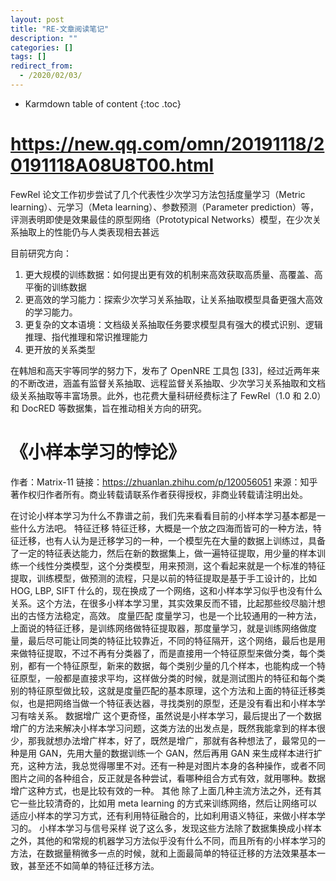 ```yaml
---
layout: post
title: "RE-文章阅读笔记"
description: ""
categories: []
tags: []
redirect_from:
  - /2020/02/03/
---
```


* Karmdown table of content
{:toc .toc}

# https://new.qq.com/omn/20191118/20191118A08U8T00.html

FewRel 论文工作初步尝试了几个代表性少次学习方法包括度量学习（Metric learning）、元学习（Meta learning）、参数预测（Parameter prediction）等，评测表明即使是效果最佳的原型网络（Prototypical Networks）模型，在少次关系抽取上的性能仍与人类表现相去甚远

目前研究方向：

1. 更大规模的训练数据：如何提出更有效的机制来高效获取高质量、高覆盖、高平衡的训练数据
2. 更高效的学习能力：探索少次学习关系抽取，让关系抽取模型具备更强大高效的学习能力。
3. 更复杂的文本语境：文档级关系抽取任务要求模型具有强大的模式识别、逻辑推理、指代推理和常识推理能力
4. 更开放的关系类型

在韩旭和高天宇等同学的努力下，发布了 OpenNRE 工具包 [33]，经过近两年来的不断改进，涵盖有监督关系抽取、远程监督关系抽取、少次学习关系抽取和文档级关系抽取等丰富场景。此外，也花费大量科研经费标注了 FewRel（1.0 和 2.0）和 DocRED 等数据集，旨在推动相关方向的研究。


# 《小样本学习的悖论》

作者：Matrix-11
链接：https://zhuanlan.zhihu.com/p/120056051
来源：知乎
著作权归作者所有。商业转载请联系作者获得授权，非商业转载请注明出处。

在讨论小样本学习为什么不靠谱之前，我们先来看看目前的小样本学习基本都是一些什么方法吧。
特征迁移
特征迁移，大概是一个放之四海而皆可的一种方法，特征迁移，也有人认为是迁移学习的一种，一个模型先在大量的数据上训练过，具备了一定的特征表达能力，然后在新的数据集上，做一遍特征提取，用少量的样本训练一个线性分类模型，这个分类模型，用来预测，这个看起来就是一个标准的特征提取，训练模型，做预测的流程，只是以前的特征提取是基于手工设计的，比如 HOG, LBP, SIFT 什么的，现在换成了一个网络，这和小样本学习似乎也没有什么关系。这个方法，在很多小样本学习里，其实效果反而不错，比起那些绞尽脑汁想出的古怪方法稳定，高效。
度量匹配
度量学习，也是一个比较通用的一种方法，上面说的特征迁移，是训练网络做特征提取器，那度量学习，就是训练网络做度量，最后尽可能让同类的特征比较靠近，不同的特征隔开，这个网络，最后也是用来做特征提取，不过不再有分类器了，而是直接用一个特征原型来做分类，每个类别，都有一个特征原型，新来的数据，每个类别少量的几个样本，也能构成一个特征原型，一般都是直接求平均，这样做分类的时候，就是测试图片的特征和每个类别的特征原型做比较，这就是度量匹配的基本原理，这个方法和上面的特征迁移类似，也是把网络当做一个特征表达器，寻找类别的原型，还是没有看出和小样本学习有啥关系。
数据增广
这个更奇怪，虽然说是小样本学习，最后提出了一个数据增广的方法来解决小样本学习问题，这类方法的出发点是，既然我能拿到的样本很少，那我就想办法增广样本，好了，既然是增广，那就有各种想法了，最常见的一种是用 GAN，先用大量的数据训练一个 GAN，然后再用 GAN 来生成样本进行扩充，这种方法，我总觉得哪里不对。还有一种是对图片本身的各种操作，或者不同图片之间的各种组合，反正就是各种尝试，看哪种组合方式有效，就用哪种。数据增广这种方式，也是比较有效的一种。
其他
除了上面几种主流方法之外，还有其它一些比较清奇的，比如用 meta learning 的方式来训练网络，然后让网络可以适应小样本的学习方式，还有利用特征融合的，比如利用语义特征，来做小样本学习的。
小样本学习与信号采样
说了这么多，发现这些方法除了数据集换成小样本之外，其他的和常规的机器学习方法似乎没有什么不同，而且所有的小样本学习的方法，在数据量稍微多一点的时候，就和上面最简单的特征迁移的方法效果基本一致，甚至还不如简单的特征迁移方法。